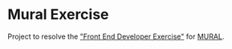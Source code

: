 # Mural Exercise

Project to resolve the ["Front End Developer Exercise"](https://github.com/mjlescano/solstice-challenge/blob/master/docs/MURALFrontEndDeveloper.pdf) for [MURAL](https://mural.co).
